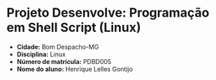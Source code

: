 <html>
<body>
    <h1>Projeto Desenvolve: Programação em Shell Script (Linux)</h1>
    <ul>
      <li><strong>Cidade:</strong> Bom Despacho-MG</li>
      <li><strong>Disciplina:</strong> Linux</li>
      <li><strong>Número de matrícula:</strong> PDBD005</li>
      <li><strong>Nome do aluno:</strong> Henrique Lelles Gontijo</li>
    </ul>
</body>
</html>
